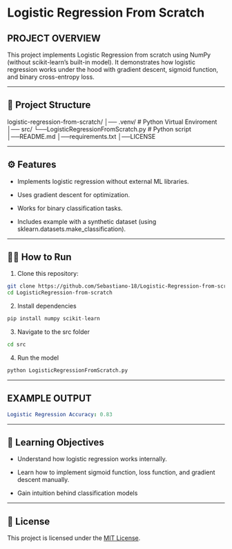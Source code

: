 # Logistic Regression From Scratch
## PROJECT OVERVIEW
This project implements Logistic Regression from scratch using NumPy (without scikit-learn’s built-in model).
It demonstrates how logistic regression works under the hood with gradient descent, sigmoid function, and binary cross-entropy loss.

---
## 🚀 Project Structure
logistic-regression-from-scratch/
│── .venv/ # Python Virtual Enviroment
│── src/
    └──LogisticRegressionFromScratch.py # Python script
│──README.md
│──requirements.txt
│──LICENSE

---

## ⚙️ Features

- Implements logistic regression without external ML libraries.

- Uses gradient descent for optimization.

- Works for binary classification tasks.

- Includes example with a synthetic dataset (using sklearn.datasets.make_classification).
---
## 🧑‍💻 How to Run
1. Clone this repository:
```bash
git clone https://github.com/Sebastiano-18/Logistic-Regression-from-scratch.git
cd LogisticRegression-from-scratch
```
2. Install dependencies
```python
pip install numpy scikit-learn
```
3. Navigate to the src folder 
```bash
cd src
```
4. Run the model
```python
python LogisticRegressionFromScratch.py
```
--- 

## EXAMPLE OUTPUT
```yaml
Logistic Regression Accuracy: 0.83
```
---
## 📖 Learning Objectives

- Understand how logistic regression works internally.

- Learn how to implement sigmoid function, loss function, and gradient descent manually.

- Gain intuition behind classification models
---
## 📜 License

This project is licensed under the [MIT License](@LICENSE).
